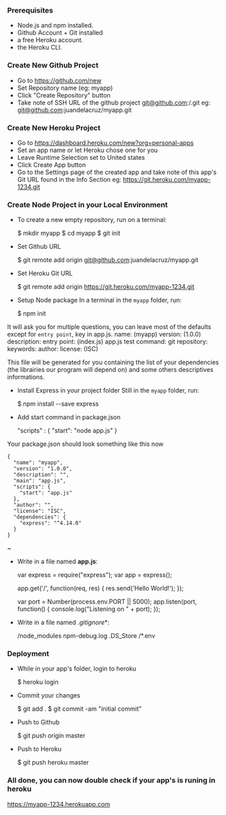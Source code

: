 ### Prerequisites
* Node.js and npm installed.
* Github Account + Git installed
* a free Heroku account.
* the Heroku CLI.

### Create New Github Project
* Go to https://github.com/new
* Set Repository name (eg: myapp)
* Click "Create Repository" button
* Take note of SSH URL of the github project git@github.com:<username>/<project-name>.git
   eg: git@github.com:juandelacruz/myapp.git

### Create New Heroku Project
* Go to https://dashboard.heroku.com/new?org=personal-apps
* Set an app name or let Heroku chose one for you
* Leave Runtime Selection set to United states
* Click Create App button
* Go to the Settings page of the created app and take note of this app's Git URL found in the Info Section
  eg: https://git.heroku.com/myapp-1234.git


### Create Node Project in your Local Environment

* To create a new empty repository, run on a terminal:


    $ mkdir myapp
    $ cd myapp
    $ git init

* Set Github URL


    $ git remote add origin git@github.com:juandelacruz/myapp.git

* Set Heroku Git URL


    $ git remote add origin https://git.heroku.com/myapp-1234.git


* Setup Node package
In a terminal in the `myapp` folder, run:


    $ npm init


It will ask you for multiple questions, you can leave most of the defaults except for `entry point`, key in app.js.
name: (myapp)
version: (1.0.0)
description:
entry point: (index.js) app.js
test command:
git repository:
keywords:
author:
license: (ISC)

This file will be generated for you containing the list of your dependencies (the librairies our program will depend on) and some others descriptives informations.

* Install Express in your project folder
Still in the `myapp` folder, run:


     $ npm install --save express

* Add start command in package.json


    "scripts" : {
        "start": "node app.js"
    }

Your package.json should look something like this now


    {
      "name": "myapp",
      "version": "1.0.0",
      "description": "",
      "main": "app.js",
      "scripts": {
        "start": "app.js"
      },
      "author": "",
      "license": "ISC",
      "dependencies": {
        "express": "^4.14.0"
      }
    }
~

* Write in a file named **app.js**:


    var express = require("express");
    var app = express();

    app.get('/', function(req, res) {
      res.send('Hello World!');
    });

    var port = Number(process.env.PORT || 5000);
    app.listen(port, function() {
      console.log("Listening on " + port);
    });

* Write in a file named *.gitignore**:


    /node_modules
    npm-debug.log
    .DS_Store
    /*.env


### Deployment

* While in your app's folder, login to heroku


    $ heroku login

* Commit your changes


    $ git add .
    $ git commit -am "initial commit"

* Push to Github


    $ git push origin master

* Push to Heroku


    $ git push heroku master

### All done, you can now double check if your app's is runing in heroku
https://myapp-1234.herokuapp.com

